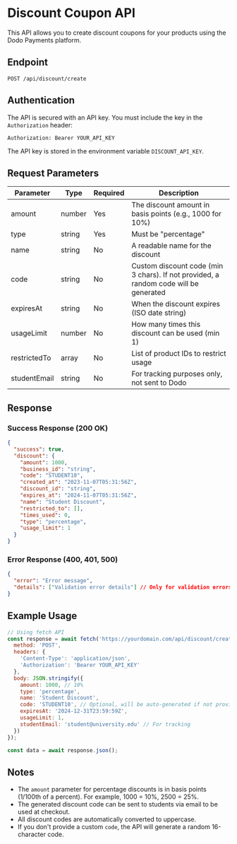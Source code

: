 # Discount Coupon API

This API allows you to create discount coupons for your products using the Dodo Payments platform.

## Endpoint

```
POST /api/discount/create
```

## Authentication

The API is secured with an API key. You must include the key in the `Authorization` header:

```
Authorization: Bearer YOUR_API_KEY
```

The API key is stored in the environment variable `DISCOUNT_API_KEY`.

## Request Parameters

| Parameter | Type | Required | Description |
|-----------|------|----------|-------------|
| amount | number | Yes | The discount amount in basis points (e.g., 1000 for 10%) |
| type | string | Yes | Must be "percentage" |
| name | string | No | A readable name for the discount |
| code | string | No | Custom discount code (min 3 chars). If not provided, a random code will be generated |
| expiresAt | string | No | When the discount expires (ISO date string) |
| usageLimit | number | No | How many times this discount can be used (min 1) |
| restrictedTo | array | No | List of product IDs to restrict usage |
| studentEmail | string | No | For tracking purposes only, not sent to Dodo |

## Response

### Success Response (200 OK)

```json
{
  "success": true,
  "discount": {
    "amount": 1000,
    "business_id": "string",
    "code": "STUDENT10",
    "created_at": "2023-11-07T05:31:56Z",
    "discount_id": "string",
    "expires_at": "2024-11-07T05:31:56Z",
    "name": "Student Discount",
    "restricted_to": [],
    "times_used": 0,
    "type": "percentage",
    "usage_limit": 1
  }
}
```

### Error Response (400, 401, 500)

```json
{
  "error": "Error message",
  "details": ["Validation error details"] // Only for validation errors
}
```

## Example Usage

```javascript
// Using fetch API
const response = await fetch('https://yourdomain.com/api/discount/create', {
  method: 'POST',
  headers: {
    'Content-Type': 'application/json',
    'Authorization': 'Bearer YOUR_API_KEY'
  },
  body: JSON.stringify({
    amount: 1000, // 10%
    type: 'percentage',
    name: 'Student Discount',
    code: 'STUDENT10', // Optional, will be auto-generated if not provided
    expiresAt: '2024-12-31T23:59:59Z',
    usageLimit: 1,
    studentEmail: 'student@university.edu' // For tracking
  })
});

const data = await response.json();
```

## Notes

- The `amount` parameter for percentage discounts is in basis points (1/100th of a percent). For example, 1000 = 10%, 2500 = 25%.
- The generated discount code can be sent to students via email to be used at checkout.
- All discount codes are automatically converted to uppercase.
- If you don't provide a custom `code`, the API will generate a random 16-character code. 